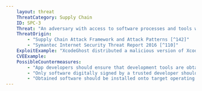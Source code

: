 ```yaml
---
    layout: threat
    ThreatCategory: Supply Chain
    ID: SPC-3
    Threat: "An adversary with access to software processes and tools within the development or software support environment can insert malicious software into components during development or update/maintenance."
    ThreatOrigin:
        - "Supply Chain Attack Framework and Attack Patterns [^142]"
        - "Symantec Internet Security Threat Report 2016 [^110]"
    ExploitExample: "XcodeGhost distributed a malicious version of Xcode (Apple''s developer tools) that automatically includes malicious code in compiled iOS apps."
    CVEExample:
    PossibleCountermeasures:
        - "App developers should ensure that development tools are obtained from a trusted source (e.g. directly from the vendor)."
        - "Only software digitally signed by a trusted developer should be used, and the integrity of software development installation packages should be verified prior to installation"
        - "Obtained software should be installed onto target operating systems in a known-good state (fresh install from verified installation media) in a test environment, which is then evaluated for any indicators of compromise prior to authorization of production use"
---
```

